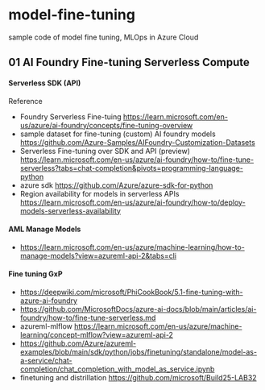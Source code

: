 # model-fine-tuning
sample code of model fine tuning, MLOps in Azure Cloud

## 01 AI Foundry Fine-tuning Serverless Compute

#### Serverless SDK (API)

Reference
* Foundry Serverless Fine-tuing https://learn.microsoft.com/en-us/azure/ai-foundry/concepts/fine-tuning-overview
* sample dataset for fine-tuning (custom) AI foundry models https://github.com/Azure-Samples/AIFoundry-Customization-Datasets
* Serverless Fine-tuning over SDK and API (preview) https://learn.microsoft.com/en-us/azure/ai-foundry/how-to/fine-tune-serverless?tabs=chat-completion&pivots=programming-language-python
* azure sdk https://github.com/Azure/azure-sdk-for-python
* Region availability for models in serverless APIs https://learn.microsoft.com/en-us/azure/ai-foundry/how-to/deploy-models-serverless-availability

#### AML Manage Models
* https://learn.microsoft.com/en-us/azure/machine-learning/how-to-manage-models?view=azureml-api-2&tabs=cli

#### Fine tuning GxP
* https://deepwiki.com/microsoft/PhiCookBook/5.1-fine-tuning-with-azure-ai-foundry
* https://github.com/MicrosoftDocs/azure-ai-docs/blob/main/articles/ai-foundry/how-to/fine-tune-serverless.md
* azureml-mlflow https://learn.microsoft.com/en-us/azure/machine-learning/concept-mlflow?view=azureml-api-2
* https://github.com/Azure/azureml-examples/blob/main/sdk/python/jobs/finetuning/standalone/model-as-a-service/chat-completion/chat_completion_with_model_as_service.ipynb
* finetuning and distrillation https://github.com/microsoft/Build25-LAB32












